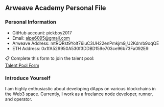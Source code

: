 ## Arweave Academy Personal File  

### Personal Information  
- GitHub account: pickboy2017
- Email:  alpe6095@gmail.com
- Arweave Address: mtRQRst9Yolt76iuC3UH22enPmkjm9_U2Kdnrb9oqQE
- ETH Address: 0x1fA529950A530f3DDBD159e703ce96b73Fa092E9


📋 Complete this form to join the talent pool:  
[Talent Pool Form](https://docs.google.com/forms/d/e/1FAIpQLSfWA5fIIcBgmRppm3jNz5vmf9Mai_QMVil-2pO4r7YKn_Zhtw/viewform?usp=sf_link)  

### Introduce Yourself  
I am highly enthusiastic about developing dApps on various blockchains in the Web3 space. Currently, I work as a freelance node developer, runner, and operator.  
